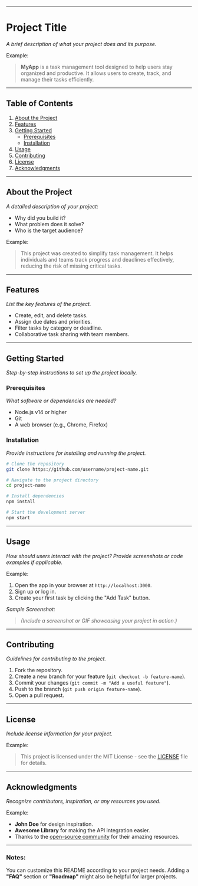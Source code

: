
---

# Project Title

_A brief description of what your project does and its purpose._

Example:
> **MyApp** is a task management tool designed to help users stay organized and productive. It allows users to create, track, and manage their tasks efficiently.

---

## Table of Contents

1. [About the Project](#about-the-project)
2. [Features](#features)
3. [Getting Started](#getting-started)
    - [Prerequisites](#prerequisites)
    - [Installation](#installation)
4. [Usage](#usage)
5. [Contributing](#contributing)
6. [License](#license)
7. [Acknowledgments](#acknowledgments)

---

## About the Project

_A detailed description of your project:_
- Why did you build it?
- What problem does it solve?
- Who is the target audience?

Example:
> This project was created to simplify task management. It helps individuals and teams track progress and deadlines effectively, reducing the risk of missing critical tasks.

---

## Features

_List the key features of the project._

- Create, edit, and delete tasks.
- Assign due dates and priorities.
- Filter tasks by category or deadline.
- Collaborative task sharing with team members.

---

## Getting Started

_Step-by-step instructions to set up the project locally._

### Prerequisites

_What software or dependencies are needed?_

- Node.js v14 or higher
- Git
- A web browser (e.g., Chrome, Firefox)

### Installation

_Provide instructions for installing and running the project._

```bash
# Clone the repository
git clone https://github.com/username/project-name.git

# Navigate to the project directory
cd project-name

# Install dependencies
npm install

# Start the development server
npm start
```

---

## Usage

_How should users interact with the project? Provide screenshots or code examples if applicable._

Example:

1. Open the app in your browser at `http://localhost:3000`.
2. Sign up or log in.
3. Create your first task by clicking the "Add Task" button.

_Sample Screenshot:_
> *(Include a screenshot or GIF showcasing your project in action.)*

---

## Contributing

_Guidelines for contributing to the project._

1. Fork the repository.
2. Create a new branch for your feature (`git checkout -b feature-name`).
3. Commit your changes (`git commit -m "Add a useful feature"`).
4. Push to the branch (`git push origin feature-name`).
5. Open a pull request.

---

## License

_Include license information for your project._

Example:
> This project is licensed under the MIT License - see the [LICENSE](LICENSE) file for details.

---

## Acknowledgments

_Recognize contributors, inspiration, or any resources you used._

Example:
- **John Doe** for design inspiration.
- **Awesome Library** for making the API integration easier.
- Thanks to the [open-source community](https://github.com/) for their amazing resources.

---

### Notes:
You can customize this README according to your project needs. Adding a **"FAQ"** section or **"Roadmap"** might also be helpful for larger projects.
